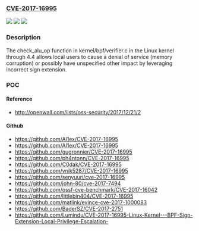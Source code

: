 ### [CVE-2017-16995](https://cve.mitre.org/cgi-bin/cvename.cgi?name=CVE-2017-16995)
![](https://img.shields.io/static/v1?label=Product&message=n%2Fa&color=blue)
![](https://img.shields.io/static/v1?label=Version&message=n%2Fa&color=blue)
![](https://img.shields.io/static/v1?label=Vulnerability&message=incorrect%20sign%20extension&color=brighgreen)

### Description

The check_alu_op function in kernel/bpf/verifier.c in the Linux kernel through 4.4 allows local users to cause a denial of service (memory corruption) or possibly have unspecified other impact by leveraging incorrect sign extension.

### POC

#### Reference
- http://openwall.com/lists/oss-security/2017/12/21/2

#### Github
- https://github.com/Al1ex/CVE-2017-16995
- https://github.com/Al1ex/CVE-2017-16995
- https://github.com/gugronnier/CVE-2017-16995
- https://github.com/ph4ntonn/CVE-2017-16995
- https://github.com/C0dak/CVE-2017-16995
- https://github.com/vnik5287/CVE-2017-16995
- https://github.com/senyuuri/cve-2017-16995
- https://github.com/john-80/cve-2017-7494
- https://github.com/ossf-cve-benchmark/CVE-2017-16042
- https://github.com/littlebin404/CVE-2017-16995
- https://github.com/matlink/evince-cve-2017-1000083
- https://github.com/BaderSZ/CVE-2017-2751
- https://github.com/Lumindu/CVE-2017-16995-Linux-Kernel---BPF-Sign-Extension-Local-Privilege-Escalation-

